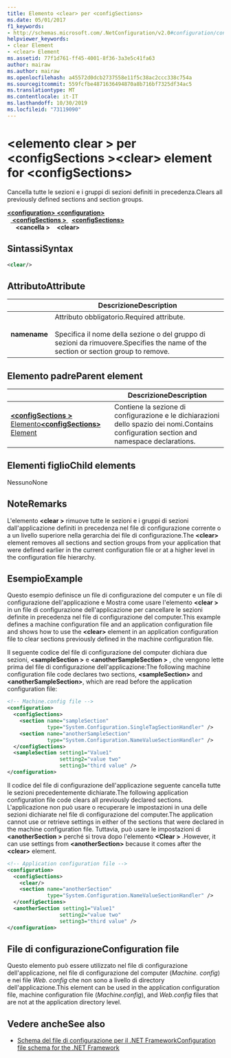 ```yaml
---
title: Elemento <clear> per <configSections>
ms.date: 05/01/2017
f1_keywords:
- http://schemas.microsoft.com/.NetConfiguration/v2.0#configuration/configSections/clear
helpviewer_keywords:
- clear Element
- <clear> Element
ms.assetid: 77f1d761-ff45-4001-8f36-3a3e5c41fa63
author: mairaw
ms.author: mairaw
ms.openlocfilehash: a45572d0dcb2737558e11f5c38ac2ccc338c754a
ms.sourcegitcommit: 559fcfbe4871636494870a8b716bf7325df34ac5
ms.translationtype: MT
ms.contentlocale: it-IT
ms.lasthandoff: 10/30/2019
ms.locfileid: "73119090"
---
```

# <a name="clear-element-for-configsections"></a><span data-ttu-id="249c6-102">\<elemento clear > per \<configSections ></span><span class="sxs-lookup"><span data-stu-id="249c6-102">\<clear> element for \<configSections></span></span>

<span data-ttu-id="249c6-103">Cancella tutte le sezioni e i gruppi di sezioni definiti in precedenza.</span><span class="sxs-lookup"><span data-stu-id="249c6-103">Clears all previously defined sections and section groups.</span></span>

<span data-ttu-id="249c6-104">[ **\<configuration>** ](configuration-element.md) </span><span class="sxs-lookup"><span data-stu-id="249c6-104">[**\<configuration>**](configuration-element.md) </span></span>  
<span data-ttu-id="249c6-105">&nbsp;&nbsp;[ **\<configSections >** ](configsections-element-for-configuration.md) </span><span class="sxs-lookup"><span data-stu-id="249c6-105">&nbsp;&nbsp;[**\<configSections>**](configsections-element-for-configuration.md) </span></span>  
<span data-ttu-id="249c6-106">&nbsp;&nbsp;&nbsp;&nbsp; **\<cancella >**</span><span class="sxs-lookup"><span data-stu-id="249c6-106">&nbsp;&nbsp;&nbsp;&nbsp;**\<clear>**</span></span>

## <a name="syntax"></a><span data-ttu-id="249c6-107">Sintassi</span><span class="sxs-lookup"><span data-stu-id="249c6-107">Syntax</span></span>

```xml
<clear/>
```

## <a name="attribute"></a><span data-ttu-id="249c6-108">Attributo</span><span class="sxs-lookup"><span data-stu-id="249c6-108">Attribute</span></span>

|           | <span data-ttu-id="249c6-109">Descrizione</span><span class="sxs-lookup"><span data-stu-id="249c6-109">Description</span></span> |
| --------- | ----------- |
| <span data-ttu-id="249c6-110">**name**</span><span class="sxs-lookup"><span data-stu-id="249c6-110">**name**</span></span>  | <span data-ttu-id="249c6-111">Attributo obbligatorio.</span><span class="sxs-lookup"><span data-stu-id="249c6-111">Required attribute.</span></span><br><br><span data-ttu-id="249c6-112">Specifica il nome della sezione o del gruppo di sezioni da rimuovere.</span><span class="sxs-lookup"><span data-stu-id="249c6-112">Specifies the name of the section or section group to remove.</span></span> |

## <a name="parent-element"></a><span data-ttu-id="249c6-113">Elemento padre</span><span class="sxs-lookup"><span data-stu-id="249c6-113">Parent element</span></span>

|     | <span data-ttu-id="249c6-114">Descrizione</span><span class="sxs-lookup"><span data-stu-id="249c6-114">Description</span></span> |
| --- | ----------- |
| [<span data-ttu-id="249c6-115"> **\<configSections >** Elemento</span><span class="sxs-lookup"><span data-stu-id="249c6-115">**\<configSections>** Element</span></span>](configsections-element-for-configuration.md) | <span data-ttu-id="249c6-116">Contiene la sezione di configurazione e le dichiarazioni dello spazio dei nomi.</span><span class="sxs-lookup"><span data-stu-id="249c6-116">Contains configuration section and namespace declarations.</span></span> |

## <a name="child-elements"></a><span data-ttu-id="249c6-117">Elementi figlio</span><span class="sxs-lookup"><span data-stu-id="249c6-117">Child elements</span></span>

<span data-ttu-id="249c6-118">Nessuno</span><span class="sxs-lookup"><span data-stu-id="249c6-118">None</span></span>

## <a name="remarks"></a><span data-ttu-id="249c6-119">Note</span><span class="sxs-lookup"><span data-stu-id="249c6-119">Remarks</span></span>

<span data-ttu-id="249c6-120">L'elemento **\<clear >** rimuove tutte le sezioni e i gruppi di sezioni dall'applicazione definiti in precedenza nel file di configurazione corrente o a un livello superiore nella gerarchia dei file di configurazione.</span><span class="sxs-lookup"><span data-stu-id="249c6-120">The **\<clear>** element removes all sections and section groups from your application that were defined earlier in the current configuration file or at a higher level in the configuration file hierarchy.</span></span>

## <a name="example"></a><span data-ttu-id="249c6-121">Esempio</span><span class="sxs-lookup"><span data-stu-id="249c6-121">Example</span></span>

<span data-ttu-id="249c6-122">Questo esempio definisce un file di configurazione del computer e un file di configurazione dell'applicazione e Mostra come usare l'elemento **\<clear >** in un file di configurazione dell'applicazione per cancellare le sezioni definite in precedenza nel file di configurazione del computer.</span><span class="sxs-lookup"><span data-stu-id="249c6-122">This example defines a machine configuration file and an application configuration file and shows how to use the **\<clear>** element in an application configuration file to clear sections previously defined in the machine configuration file.</span></span>

<span data-ttu-id="249c6-123">Il seguente codice del file di configurazione del computer dichiara due sezioni, **\<sampleSection >** e **\<anotherSampleSection >** , che vengono lette prima del file di configurazione dell'applicazione:</span><span class="sxs-lookup"><span data-stu-id="249c6-123">The following machine configuration file code declares two sections, **\<sampleSection>** and **\<anotherSampleSection>**, which are read before the application configuration file:</span></span>

```xml
<!-- Machine.config file -->
<configuration>
  <configSections>
    <section name="sampleSection"
             type="System.Configuration.SingleTagSectionHandler" />
    <section name="anotherSampleSection"
             type="System.Configuration.NameValueSectionHandler" />
  </configSections>
  <sampleSection setting1="Value1" 
                 setting2="value two" 
                 setting3="third value" />
</configuration>
```

<span data-ttu-id="249c6-124">Il codice del file di configurazione dell'applicazione seguente cancella tutte le sezioni precedentemente dichiarate.</span><span class="sxs-lookup"><span data-stu-id="249c6-124">The following application configuration file code clears all previously declared sections.</span></span> <span data-ttu-id="249c6-125">L'applicazione non può usare o recuperare le impostazioni in una delle sezioni dichiarate nel file di configurazione del computer.</span><span class="sxs-lookup"><span data-stu-id="249c6-125">The application cannot use or retrieve settings in either of the sections that were declared in the machine configuration file.</span></span> <span data-ttu-id="249c6-126">Tuttavia, può usare le impostazioni di **\<anotherSection >** perché si trova dopo l'elemento **\<Clear >** .</span><span class="sxs-lookup"><span data-stu-id="249c6-126">However, it can use settings from **\<anotherSection>** because it comes after the **\<clear>** element.</span></span>

```xml
<!-- Application configuration file -->
<configuration>
  <configSections>
    <clear/>
    <section name="anotherSection"
             type="System.Configuration.NameValueSectionHandler" />
  </configSections>
  <anotherSection setting1="Value1" 
                 setting2="value two" 
                 setting3="third value" />
</configuration>
```

## <a name="configuration-file"></a><span data-ttu-id="249c6-127">File di configurazione</span><span class="sxs-lookup"><span data-stu-id="249c6-127">Configuration file</span></span>

<span data-ttu-id="249c6-128">Questo elemento può essere utilizzato nel file di configurazione dell'applicazione, nel file di configurazione del computer (*Machine. config*) e nei file *Web. config* che non sono a livello di directory dell'applicazione.</span><span class="sxs-lookup"><span data-stu-id="249c6-128">This element can be used in the application configuration file, machine configuration file (*Machine.config*), and *Web.config* files that are not at the application directory level.</span></span>

## <a name="see-also"></a><span data-ttu-id="249c6-129">Vedere anche</span><span class="sxs-lookup"><span data-stu-id="249c6-129">See also</span></span>

- [<span data-ttu-id="249c6-130">Schema del file di configurazione per il .NET Framework</span><span class="sxs-lookup"><span data-stu-id="249c6-130">Configuration file schema for the .NET Framework</span></span>](index.md)
